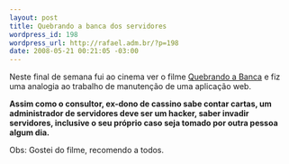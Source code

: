 ```yaml
--- 
layout: post
title: Quebrando a banca dos servidores
wordpress_id: 198
wordpress_url: http://rafael.adm.br/?p=198
date: 2008-05-21 00:21:05 -03:00
---
```

Neste final de semana fui ao cinema ver o filme <a href="http://www.youtube.com/watch?v=NGFoCtDUGy8">Quebrando a Banca</a> e fiz uma analogia ao trabalho de manutenção de uma aplicação web.

<strong>Assim como o consultor, ex-dono de cassino sabe contar cartas, um administrador de servidores deve ser um hacker, saber invadir servidores, inclusive o seu próprio caso seja tomado por outra pessoa algum dia.</strong>

Obs: Gostei do filme, recomendo a todos.

